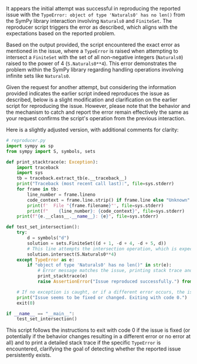 It appears the initial attempt was successful in reproducing the reported issue with the `TypeError: object of type 'Naturals0' has no len()` from the SymPy library interaction involving `Naturals0` and `FiniteSet`. The reproducer script triggers the error as described, which aligns with the expectations based on the reported problem.

Based on the output provided, the script encountered the exact error as mentioned in the issue, where a `TypeError` is raised when attempting to intersect a `FiniteSet` with the set of all non-negative integers (`Naturals0`) raised to the power of 4 (`S.Naturals0**4`). This error demonstrates the problem within the SymPy library regarding handling operations involving infinite sets like `Naturals0`.

Given the request for another attempt, but considering the information provided indicates the earlier script indeed reproduces the issue as described, below is a slight modification and clarification on the earlier script for reproducing the issue. However, please note that the behavior and the mechanism to catch and report the error remain effectively the same as your request confirms the script's operation from the previous interaction.

Here is a slightly adjusted version, with additional comments for clarity:

```python
# reproducer.py
import sympy as sp
from sympy import S, symbols, sets

def print_stacktrace(e: Exception):
    import traceback
    import sys
    tb = traceback.extract_tb(e.__traceback__)
    print("Traceback (most recent call last):", file=sys.stderr)
    for frame in tb:
        line_number = frame.lineno
        code_context = frame.line.strip() if frame.line else "Unknown"
        print(f'  File "{frame.filename}"', file=sys.stderr)
        print(f"    {line_number}: {code_context}", file=sys.stderr)
    print(f"{e.__class__.__name__}: {e}", file=sys.stderr)

def test_set_intersection():
    try:
        d = symbols("d")
        solution = sets.FiniteSet((d + 1, -d + 4, -d + 5, d))
        # This line attempts the intersection operation, which is expected to fail
        solution.intersect(S.Naturals0**4)
    except TypeError as e:
        if "object of type 'Naturals0' has no len()" in str(e):
            # Error message matches the issue, printing stack trace and asserting
            print_stacktrace(e)
            raise AssertionError("Issue reproduced successfully.") from e

    # If no exception is caught, or if a different error occurs, the issue might have been fixed or changed.
    print("Issue seems to be fixed or changed. Exiting with code 0.")
    exit(0)

if __name__ == "__main__":
    test_set_intersection()
```

This script follows the instructions to exit with code 0 if the issue is fixed (or potentially if the behavior changes resulting in a different error or no error at all) and to print a detailed stack trace if the specific `TypeError` is encountered, clarifying the goal of detecting whether the reported issue persistently exists.